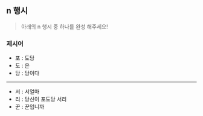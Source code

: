 ## n 행시

> 아래의 n 행시 중 하나를 완성 해주세요!

### 제시어

- 포 : 도당
- 도 : 은
- 당 : 당이다

---

- 서 : 서얼마
- 리 : 당신이 포도당 서리
- 꾼 : 꾼입니까
